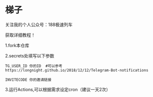 # 梯子
关注我的个人公众号：188极速列车

获取详细教程！


1.fork本仓库

2.secrets处填写以下参数
  
    TG_USER_ID 你的ID  #可以参考https://longnight.github.io/2018/12/12/Telegram-Bot-notifications
    
    INVITECODE 你的邀请链接

3.运行Actions,可以根据需求设定cron（建议一天2次）
